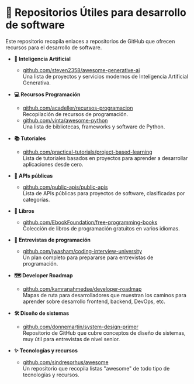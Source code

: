 <!-- Main title with an emoji for visual appeal -->
# 🚀 Repositorios Útiles para desarrollo de software

Este repositorio recopila enlaces a repositorios de GitHub que ofrecen recursos para el desarrollo de software.

- **🤖 Inteligencia Artificial**  
  - [github.com/steven2358/awesome-generative-ai](https://github.com/steven2358/awesome-generative-ai)  
    Una lista de proyectos y servicios modernos de Inteligencia Artificial Generativa.

- **💻 Recursos Programación**  
  - [github.com/acadeller/recursos-programacion](https://github.com/acadeller/recursos-programacion)  
    Recopilación de recursos de programación.
  - [github.com/vinta/awesome-python](https://github.com/vinta/awesome-python)  
    Una lista de bibliotecas, frameworks y software de Python.

- **📚 Tutoriales**  
  - [github.com/practical-tutorials/project-based-learning](https://github.com/practical-tutorials/project-based-learning)  
    Lista de tutoriales basados en proyectos para aprender a desarrollar aplicaciones desde cero.

- **🔌 APIs públicas**  
  - [github.com/public-apis/public-apis](https://github.com/public-apis/public-apis)  
    Lista de APIs públicas para proyectos de software, clasificadas por categorías.

- **📖 Libros**  
  - [github.com/EbookFoundation/free-programming-books](https://github.com/EbookFoundation/free-programming-books)  
    Colección de libros de programación gratuitos en varios idiomas.

- **🎤 Entrevistas de programación**  
  - [github.com/jwasham/coding-interview-university](https://github.com/jwasham/coding-interview-university)  
    Un plan completo para prepararse para entrevistas de programación.

- **🗺️ Developer Roadmap**  
  - [github.com/kamranahmedse/developer-roadmap](https://github.com/kamranahmedse/developer-roadmap)  
    Mapas de ruta para desarrolladores que muestran los caminos para aprender sobre desarrollo frontend, backend, DevOps, etc.

- **🛠️ Diseño de sistemas**  
  - [github.com/donnemartin/system-design-primer](https://github.com/donnemartin/system-design-primer)  
    Repositorio de GitHub que cubre conceptos de diseño de sistemas, muy útil para entrevistas de nivel senior.

- **✨ Tecnologías y recursos**  
  - [github.com/sindresorhus/awesome](https://github.com/sindresorhus/awesome)  
    Un repositorio que recopila listas "awesome" de todo tipo de tecnologías y recursos.
